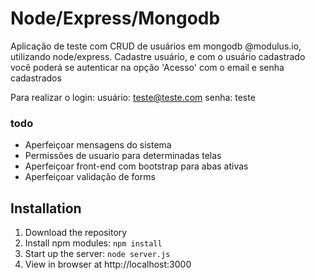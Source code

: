 # Node/Express/Mongodb

Aplicação de teste com CRUD de usuários em mongodb @modulus.io, utilizando node/express.
Cadastre usuário, e com o usuário cadastrado você poderá se autenticar na opção 'Acesso' com o email e senha cadastrados

Para realizar o login:
usuário: teste@teste.com
senha: teste

### todo
- Aperfeiçoar mensagens do sistema
- Permissões de usuario para determinadas telas
- Aperfeiçoar front-end com bootstrap para abas ativas
- Aperfeiçoar validação de forms

## Installation
1. Download the repository
2. Install npm modules: `npm install`
4. Start up the server: `node server.js`
5. View in browser at http://localhost:3000